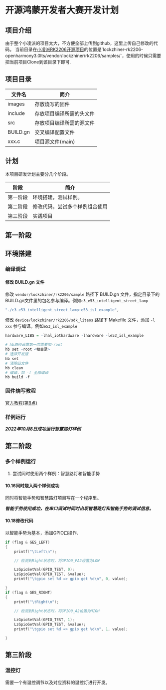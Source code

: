 # 开源鸿蒙开发者大赛开发计划
## 项目介绍
由于整个小凌派的项目太大，不方便全部上传到github，这里上传自己修改的代码。
当前目录在[小凌派RK2206开源项目]("https://gitee.com/Lockzhiner-Electronics/lockzhiner-rk2206-openharmony3.0lts/tree/master")的位置是`lockzhiner-rk2206-openharmony3.0lts/vendor/lockzhiner/rk2206/samples/`，使用的时候只需要把当前项目Clone到该目录下即可.
## 项目目录
| 文件名 | 简介 |
| --- | --- |
| images | 存放烧写的固件 |
| include | 存放项目编译所需的头文件 |
| src | 存放项目编译所需的源文件 |
| BUILD.gn | 交叉编译配置文件 |
| xxx.c | 项目源文件(main) |
## 计划
本项目研发计划主要分几个阶段。

| 阶段 | 简介 |
| --- | --- |
| 第一阶段 | 环境搭建，测试样例。|
| 第二阶段 | 修改代码，尝试多个样例组合使用|
| 第三阶段 | 实践项目|
## 第一阶段
## 环境搭建
### 编译调试

#### 修改 BUILD.gn 文件

修改 `vendor/lockzhiner/rk2206/sample` 路径下 BUILD.gn 文件，指定目录下的BUILD.gn文件里的包名参与编译。例如`c3_e53_intelligent_street_lamp`

```r
"./c3_e53_intelligent_street_lamp:e53_isl_example",
```

修改 `device/lockzhiner/rk2206/sdk_liteos` 路径下 Makefile 文件，添加 `-l xxx` 参与编译。例如`e53_isl_example`

```r
hardware_LIBS = -lhal_iothardware -lhardware -le53_isl_example
```

```r
# hb路径设置第一次需要加-root
hb set -root <根目录>
# 选择开发版 
hb set
# 清除旧文件
hb clean
# 编译，加 -f 全部编译
hb build -f
```
### 固件烧写教程
[官方教程(第8点)](https://gitee.com/Lockzhiner-Electronics/lockzhiner-rk2206-openharmony3.0lts/blob/master/vendor/lockzhiner/rk2206/README_zh.md#8烧录打印)
### 样例运行
***2022年10月8日成功运行智慧路灯样例***
## 第二阶段
### 多个样例运行
1. 尝试同时使用两个样例：智慧路灯和智能手势

#### 10.16同时烧入两个样例成功
同时将智能手势和智慧路灯项目写在一个程序里。

***智能手势使用成功，在串口调试时同时出现智慧路灯和智能手势的调试信息。***

#### 10.18修改代码
以智能手势为基本，添加GPIO口操作.
``` c
if (flag & GES_LEFT)
{
    printf("\tLeft\n");

    // 检测到Right状态时，将GPIO0_PA2设置为LOW

    LzGpioSetVal(GPIO_TEST, 0);
    LzGpioGetVal(GPIO_TEST, &value);
    printf("\tgpio set %d => gpio get %d\n", 0, value);

}
if (flag & GES_RIGHT)
{
    printf("\tRight\n");

    // 检测到Right状态时，将GPIO0_A2设置为HIGH

    LzGpioSetVal(GPIO_TEST, 1);
    LzGpioGetVal(GPIO_TEST, &value);
    printf("\tgpio set %d => gpio get %d\n", 1, value);

}
```

## 第三阶段

### 温控灯
需要一个有温控调节以及对应资料的温控灯进行开发。